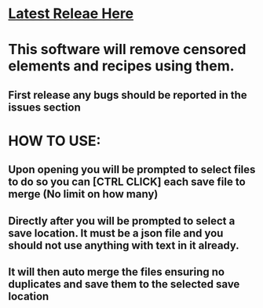 # [Latest Releae Here](https://github.com/Nch0001/recipe-merger/releases/tag/InfSaveMerger)

# **This software will remove censored elements and recipes using them.**
## First release any bugs should be reported in the issues section

# **HOW TO USE:**

## Upon opening you will be prompted to select files to do so you can [CTRL CLICK] each save file to merge (No limit on how many)
## Directly after you will be prompted to select a save location. It must be a json file and you should not use anything with text in it already.
## It will then auto merge the files ensuring no duplicates and save them to the selected save location
